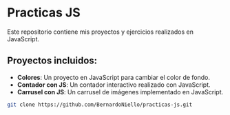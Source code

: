# Practicas JS

Este repositorio contiene mis proyectos y ejercicios realizados en JavaScript.

## Proyectos incluidos:

- **Colores**: Un proyecto en JavaScript para cambiar el color de fondo.
- **Contador con JS**: Un contador interactivo realizado con JavaScript.
- **Carrusel con JS**: Un carrusel de imágenes implementado en JavaScript.


```bash
git clone https://github.com/BernardoNiello/practicas-js.git

